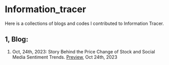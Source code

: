 # Information_tracer
Here is a collections of blogs and codes I contributed to Information Tracer. 

## 1, Blog: 
1. Oct, 24th, 2023: Story Behind the Price Change of Stock and Social Media Sentiment Trends. [Preview]([https://github.com/fahygao/Finance-related-functions/blob/main/blpapi-developers-guide-1.38.pdf](https://htmlpreview.github.io/?https://github.com/fahygao/Information_tracer/blob/main/monitor-election-misinformation.html)https://htmlpreview.github.io/?https://github.com/fahygao/Information_tracer/blob/main/monitor-election-misinformation.html), Oct 24th, 2023
